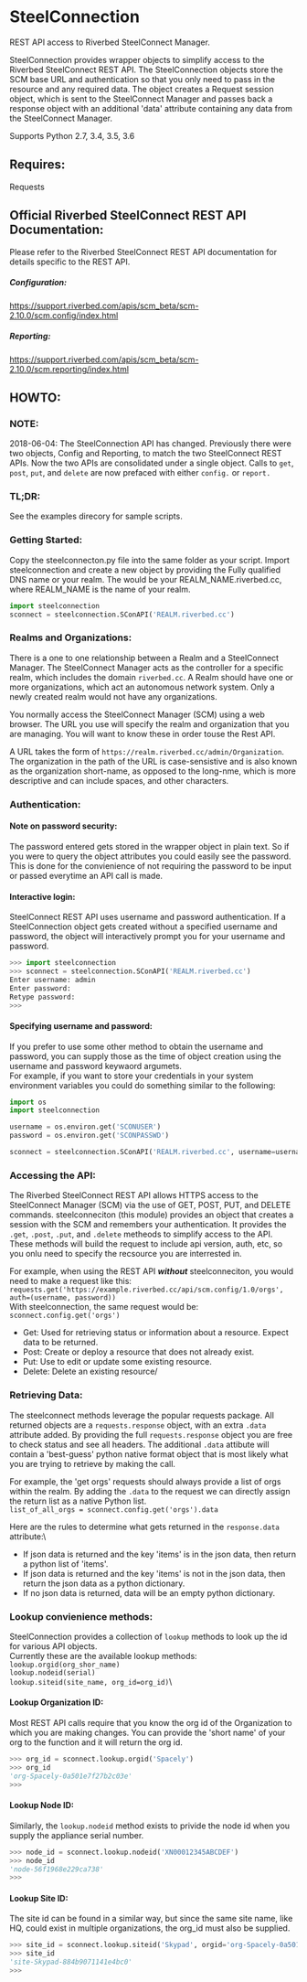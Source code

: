 # SteelConnection
REST API access to Riverbed SteelConnect Manager.

SteelConnection provides wrapper objects to simplify access to the Riverbed SteelConnect REST API.
The SteelConnection objects store the SCM base URL and authentication so that you only need to pass in the resource and any required data.
The object creates a Request session object, which is sent to the SteelConnect Manager and passes back a response object with an additional 'data' attribute containing any data from the SteelConnect Manager.

Supports Python 2.7, 3.4, 3.5, 3.6


## Requires:
Requests


## Official Riverbed SteelConnect REST API Documentation:
Please refer to the Riverbed SteelConnect REST API documentation for details specific to the REST API.
##### Configuration:
https://support.riverbed.com/apis/scm_beta/scm-2.10.0/scm.config/index.html
##### Reporting:
https://support.riverbed.com/apis/scm_beta/scm-2.10.0/scm.reporting/index.html


## HOWTO:

### NOTE:
2018-06-04: The SteelConnection API has changed.  Previously there were two objects, Config and Reporting, to match the two SteelConnect REST APIs.  Now the two APIs are consolidated under a single object.  Calls to `get`, `post`, `put`, and `delete` are now prefaced with either `config.` or `report.`

### TL;DR:
See the examples direcory for sample scripts.

### Getting Started:
Copy the steelconnecton.py file into the same folder as your script.
Import steelconnection and create a new object by providing the Fully qualified DNS name or your realm.  The would be your REALM_NAME.riverbed.cc, where REALM_NAME is the name of your realm.
```python
import steelconnection
sconnect = steelconnection.SConAPI('REALM.riverbed.cc')
```

### Realms and Organizations:
There is a one to one relationship between a Realm and a SteelConnect Manager.  The SteelConnect Manager acts as the controller for a specific realm, which includes the domain `riverbed.cc`.  A Realm should have one or more organizations, which act an autonomous network system.  Only a newly created realm would not have any organizations.

You normally access the SteelConnect Manager (SCM) using a web browser.  The URL you use will specify the realm and organization that you are managing.  You will want to know these in order touse the Rest API.

A URL takes the form of `https://realm.riverbed.cc/admin/Organization`.\
The organization in the path of the URL is case-sensistive and is also known as the organization short-name, as opposed to the long-nme, which is more descriptive and can include spaces, and other characters.

### Authentication:
#### Note on password security:
The password entered gets stored in the wrapper object in plain text.  So if you were to query the object attributes you could easily see the password.  This is done for the convienience of not requiring the password to be input or passed everytime an API call is made.

#### Interactive login:
SteelConnect REST API uses username and password authentication.  If a SteelConnection object gets created without a specified username and password, the object will interactively prompt you for your username and password.  
```python
>>> import steelconnection
>>> sconnect = steelconnection.SConAPI('REALM.riverbed.cc')
Enter username: admin
Enter password: 
Retype password: 
>>> 
```

#### Specifying username and password:
If you prefer to use some other method to obtain the username and password, you can supply those as the time of object creation using the username and password keywaord argumets.\
For example, if you want to store your credentials in your system environment variables you could do something similar to the following:
```python
import os
import steelconnection

username = os.environ.get('SCONUSER')
password = os.environ.get('SCONPASSWD')

sconnect = steelconnection.SConAPI('REALM.riverbed.cc', username=username, password=password)
```

### Accessing the API:
The Riverbed SteelConnect REST API allows HTTPS access to the SteelConnect Manager (SCM) via the use of GET, POST, PUT, and DELETE commands.  steelconneciton (this module) provides an object that creates a session with the SCM and remembers your authentication.  It provides the `.get`, `.post`, `.put`, and `.delete` metheods to simplify access to the API.  These methods will build the request to include api version, auth, etc, so you onlu need to specify the recsource you are interrested in.

For example, when using the REST API _**without**_ steelconneciton, you would need to make a request like this:\
`requests.get('https://example.riverbed.cc/api/scm.config/1.0/orgs', auth=(username, password))`\
With steelconnection, the same request would be:\
`sconnect.config.get('orgs')`

* Get: Used for retrieving status or information about a resource.  Expect data to be returned.
* Post: Create or deploy a resource that does not already exist.
* Put: Use to edit or update some existing resource.
* Delete: Delete an existing resource/

### Retrieving Data:
The steelconnect methods leverage the popular requests package.  All returned objects are a `requests.response` object, with an extra `.data` attribute added.  By providing the full `requests.response` object you are free to check status and see all headers.  The additional `.data` attibute will contain a 'best-guess' python native format object that is most likely what you are trying to retrieve by making the call.

For example, the 'get orgs' requests should always provide a list of orgs within the realm.  By adding the `.data` to the request we can directly assign the return list as a native Python list.\
`list_of_all_orgs = sconnect.config.get('orgs').data`

Here are the rules to determine what gets returned in the `response.data` attribute:\
* If json data is returned and the key 'items' is in the json data, then return a python list of 'items'.
* If json data is returned and the key 'items' is not in the json data, then return the json data as a python dictionary.
* If no json data is returned, data will be an empty python dictionary.

### Lookup convienience methods:
SteelConnection provides a collection of `lookup` methods to look up the id for various API objects.\
Currently these are the available lookup methods:\
    `lookup.orgid(org_shor_name)`\
    `lookup.nodeid(serial)`\
    `lookup.siteid(site_name, org_id=org_id)`\

#### Lookup Organization ID:
Most REST API calls require that you know the org id of the Organization to which you are making changes.  You can provide the 'short name' of your org to the function and it will return the org id.
```python
>>> org_id = sconnect.lookup.orgid('Spacely')
>>> org_id
'org-Spacely-0a501e7f27b2c03e'
>>> 
```
#### Lookup Node ID:
Similarly, the `lookup.nodeid` method exists to privide the node id when you supply the appliance serial number.
```python
>>> node_id = sconnect.lookup.nodeid('XN00012345ABCDEF')
>>> node_id
'node-56f1968e229ca738'
>>> 
```
#### Lookup Site ID:
The site id can be found in a similar way, but since the same site name, like HQ, could exist in multiple organizations, the org_id must also be supplied.
```python
>>> site_id = sconnect.lookup.siteid('Skypad', orgid='org-Spacely-0a501e7f27b2c03e')
>>> site_id
'site-Skypad-884b9071141e4bc0'
>>> 
```
